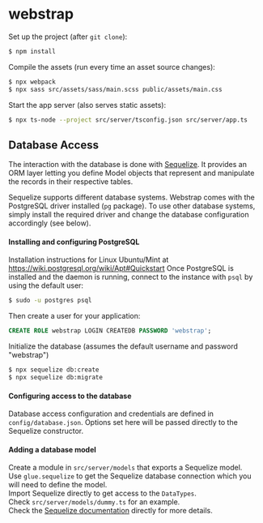 # webstrap

Set up the project (after `git clone`):
```bash
$ npm install
```

Compile the assets (run every time an asset source changes):
```bash
$ npx webpack
$ npx sass src/assets/sass/main.scss public/assets/main.css
```

Start the app server (also serves static assets):
```bash
$ npx ts-node --project src/server/tsconfig.json src/server/app.ts
```

## Database Access
The interaction with the database is done with [Sequelize](http://docs.sequelizejs.com/). It provides an ORM layer
letting you define Model objects that represent and manipulate the records in their respective tables.

Sequelize supports different database systems. Webstrap comes with the PostgreSQL driver installed (`pg` package). To
use other database systems, simply install the required driver and change the database configuration accordingly (see
below).

#### Installing and configuring PostgreSQL
Installation instructions for Linux Ubuntu/Mint at https://wiki.postgresql.org/wiki/Apt#Quickstart
Once PostgreSQL is installed and the daemon is running, connect to the instance with `psql` by using the default user:
```bash
$ sudo -u postgres psql
```
Then create a user for your application:
```sql
CREATE ROLE webstrap LOGIN CREATEDB PASSWORD 'webstrap';
```

Initialize the database (assumes the default username and password "webstrap")
```bash
$ npx sequelize db:create
$ npx sequelize db:migrate
```

#### Configuring access to the database
Database access configuration and credentials are defined in `config/database.json`. Options set here will be
passed directly to the Sequelize constructor.

#### Adding a database model
Create a module in `src/server/models` that exports a Sequelize model.  
Use `glue.sequelize` to get the Sequelize database connection which you will need to define the model.  
Import Sequelize directly to get access to the `DataTypes`.  
Check `src/server/models/dummy.ts` for an example.  
Check the [Sequelize documentation](http://docs.sequelizejs.com/manual/tutorial/models-definition.html) directly for
more details.
